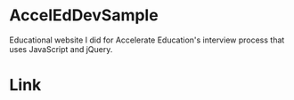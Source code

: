 # AccelEdDevSample
Educational website I did for Accelerate Education's interview process that uses JavaScript and jQuery.

# Link

